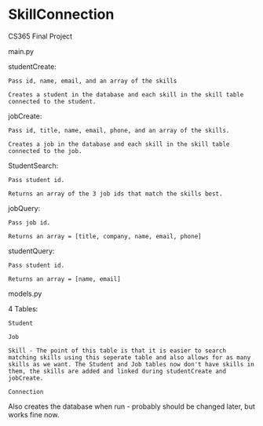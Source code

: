 SkillConnection
===============

CS365 Final Project

main.py

  studentCreate: 
  
    Pass id, name, email, and an array of the skills
    
    Creates a student in the database and each skill in the skill table connected to the student.
    
  jobCreate: 
  
    Pass id, title, name, email, phone, and an array of the skills.
    
    Creates a job in the database and each skill in the skill table connected to the job.
    
  StudentSearch:
  
    Pass student id.
    
    Returns an array of the 3 job ids that match the skills best.
    
  jobQuery:
  
    Pass job id.
    
    Returns an array = [title, company, name, email, phone]
    
  studentQuery:
  
    Pass student id.
    
    Returns an array = [name, email]
    

models.py

  4 Tables:
  
    Student
    
    Job
    
    Skill - The point of this table is that it is easier to search matching skills using this seperate table and also allows for as many skills as we want. The Student and Job tables now don't have skills in them, the skills are added and linked during studentCreate and jobCreate.
    
    Connection
    
  Also creates the database when run - probably should be changed later, but works fine now.
  
